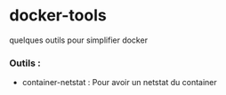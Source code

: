 # docker-tools
quelques outils pour simplifier docker

### Outils :
* container-netstat : Pour avoir un netstat du container
